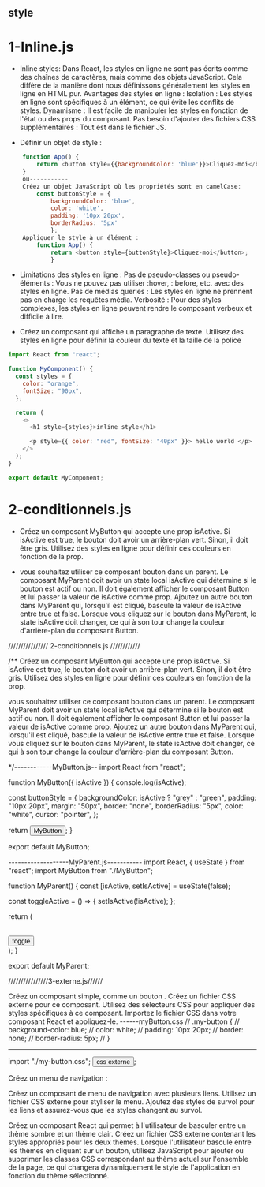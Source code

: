 ## style

# 1-Inline.js

- Inline styles:
  Dans React, les styles en ligne ne sont pas écrits comme des chaînes de caractères, mais comme des objets JavaScript.
  Cela diffère de la manière dont nous définissons généralement les styles en ligne en HTML pur.
  Avantages des styles en ligne :
  Isolation : Les styles en ligne sont spécifiques à un élément, ce qui évite les conflits de styles.
  Dynamisme : Il est facile de manipuler les styles en fonction de l'état ou des props du composant.
  Pas besoin d'ajouter des fichiers CSS supplémentaires : Tout est dans le fichier JS.

- Définir un objet de style :

```js
    function App() {
        return <button style={{backgroundColor: 'blue'}}>Cliquez-moi</button>;
    }
    ou-----------
    Créez un objet JavaScript où les propriétés sont en camelCase:
        const buttonStyle = {
            backgroundColor: 'blue',
            color: 'white',
            padding: '10px 20px',
            borderRadius: '5px'
            };
    Appliquer le style à un élément :
        function App() {
            return <button style={buttonStyle}>Cliquez-moi</button>;
            }

```

- Limitations des styles en ligne :
  Pas de pseudo-classes ou pseudo-éléments :
  Vous ne pouvez pas utiliser :hover, ::before, etc. avec des styles en ligne.
  Pas de médias queries :
  Les styles en ligne ne prennent pas en charge les requêtes média.
  Verbosité :
  Pour des styles complexes, les styles en ligne peuvent rendre le composant verbeux et difficile à lire.

- Créez un composant qui affiche un paragraphe de texte.
  Utilisez des styles en ligne pour définir la couleur du texte et la taille de la police

```js
import React from "react";

function MyComponent() {
  const styles = {
    color: "orange",
    fontSize: "90px",
  };

  return (
    <>
      <h1 style={styles}>inline style</h1>

      <p style={{ color: "red", fontSize: "40px" }}> hello world </p>
    </>
  );
}

export default MyComponent;
```

# 2-conditionnels.js

- Créez un composant MyButton qui accepte une prop isActive.
  Si isActive est true, le bouton doit avoir un arrière-plan vert. Sinon, il doit être gris.
  Utilisez des styles en ligne pour définir ces couleurs en fonction de la prop.

- vous souhaitez utiliser ce composant bouton dans un parent.
  Le composant MyParent doit avoir un state local isActive qui détermine si le bouton est actif ou non.
  Il doit également afficher le composant Button et lui passer la valeur de isActive comme prop.
  Ajoutez un autre bouton dans MyParent qui, lorsqu'il est cliqué, bascule la valeur de isActive entre true et false.
  Lorsque vous cliquez sur le bouton dans MyParent, le state isActive doit changer,
  ce qui à son tour change la couleur d'arrière-plan du composant Button.

//////////////// 2-conditionnels.js ////////////

/\*\*
Créez un composant MyButton qui accepte une prop isActive.
Si isActive est true, le bouton doit avoir un arrière-plan vert. Sinon, il doit être gris.
Utilisez des styles en ligne pour définir ces couleurs en fonction de la prop.

vous souhaitez utiliser ce composant bouton dans un parent.
Le composant MyParent doit avoir un state local isActive qui détermine si le bouton est actif ou non.
Il doit également afficher le composant Button et lui passer la valeur de isActive comme prop.
Ajoutez un autre bouton dans MyParent qui, lorsqu'il est cliqué, bascule la valeur de isActive entre true et false.
Lorsque vous cliquez sur le bouton dans MyParent, le state isActive doit changer,
ce qui à son tour change la couleur d'arrière-plan du composant Button.

\*/------------MyButton.js--
import React from "react";

function MyButton({ isActive }) {
console.log(isActive);

const buttonStyle = {
backgroundColor: isActive ? "grey" : "green",
padding: "10px 20px",
margin: "50px",
border: "none",
borderRadius: "5px",
color: "white",
cursor: "pointer",
};

return <button style={buttonStyle}>MyButton</button>;
}

export default MyButton;

-------------------MyParent.js-----------
import React, { useState } from "react";
import MyButton from "./MyButton";

function MyParent() {
const [isActive, setIsActive] = useState(false);

const toggleActive = () => {
setIsActive(!isActive);
};

return (

<div>
<MyButton isActive={isActive} />
<br />
<button onClick={toggleActive}>toggle </button>
</div>
);
}

export default MyParent;

////////////////3-externe.js//////

Créez un composant simple, comme un bouton .
Créez un fichier CSS externe pour ce composant.
Utilisez des sélecteurs CSS pour appliquer des styles spécifiques à ce composant.
Importez le fichier CSS dans votre composant React et appliquez-le.
------myButton.css
// .my-button {
// background-color: blue;
// color: white;
// padding: 10px 20px;
// border: none;
// border-radius: 5px;
// }

---

import "./my-button.css";
<button className="my-button">css externe</button>;


Créez un menu de navigation :

Créez un composant de menu de navigation avec plusieurs liens.
Utilisez un fichier CSS externe pour styliser le menu.
Ajoutez des styles de survol pour les liens et assurez-vous que les styles changent au survol.

Créez un composant React qui permet à l'utilisateur de basculer entre un thème sombre et un thème clair.
Créez un fichier CSS externe contenant les styles appropriés pour les deux thèmes.
Lorsque l'utilisateur bascule entre les thèmes en cliquant sur un bouton,
utilisez JavaScript pour ajouter ou supprimer les classes CSS correspondant au thème actuel sur l'ensemble de la page,
ce qui changera dynamiquement le style de l'application en fonction du thème sélectionné.
